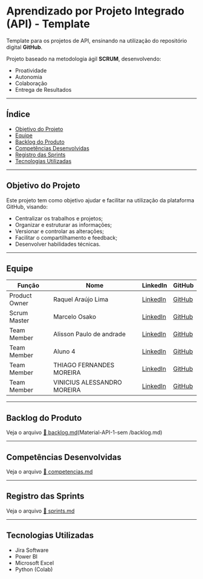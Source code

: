 #   Aprendizado por Projeto Integrado (API) - Template

Template para os projetos de API, ensinando na utilização do repositório digital **GitHub**.

Projeto baseado na metodologia ágil **SCRUM**, desenvolvendo:
- Proatividade
- Autonomia
- Colaboração
- Entrega de Resultados

---

##   Índice
- [Objetivo do Projeto](#objetivo-do-projeto)
- [Equipe](#equipe)
- [Backlog do Produto](#backlog-do-produto)
- [Competências Desenvolvidas](#competências-desenvolvidas)
- [Registro das Sprints](#registro-das-sprints)
- [Tecnologias Utilizadas](#tecnologias-utilizadas)

---

##   Objetivo do Projeto
Este projeto tem como objetivo ajudar e facilitar na utilização da plataforma GitHub, visando:
- Centralizar os trabalhos e projetos;
- Organizar e estruturar as informações;
- Versionar e controlar as alterações;
- Facilitar o compartilhamento e feedback;
- Desenvolver habilidades técnicas.

---

##   Equipe
| Função         | Nome     | LinkedIn | GitHub |
|----------------|----------|----------|--------|
| Product Owner  | Raquel Araújo Lima  | [LinkedIn]() | [GitHub]() |
| Scrum Master   | Marcelo Osako | [LinkedIn]() | [GitHub]() |
| Team Member    | Alisson Paulo de andrade  | [LinkedIn]() | [GitHub]() |
| Team Member    | Aluno 4  | [LinkedIn]() | [GitHub]() |
| Team Member    | THIAGO FERNANDES MOREIRA | [LinkedIn]() | [GitHub]() |
| Team Member    | VINICIUS ALESSANDRO MOREIRA  | [LinkedIn]() | [GitHub]() |

---

##   Backlog do Produto
Veja o arquivo [📄 backlog.md](docs/backlog.md)(Material-API-1-sem
/backlog.md)

---

##   Competências Desenvolvidas
Veja o arquivo [📄 competencias.md](docs/competencias.md)

---

##   Registro das Sprints
Veja o arquivo [📄 sprints.md](docs/sprints.md)

---

##   Tecnologias Utilizadas
- Jira Software  
- Power BI  
- Microsoft Excel  
- Python (Colab) 
  


